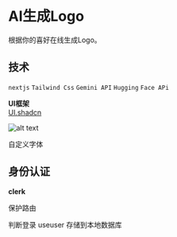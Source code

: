 # AI生成Logo
 根据你的喜好在线生成Logo。
## 技术
`nextjs` `Tailwind Css` `Gemini API` `Hugging` `Face APi`




**UI框架**  
[UI.shadcn](https://ui.shadcn.com/)

![alt text](image.png)

自定义字体

## 身份认证
**clerk**


保护路由

判断登录
    useuser
存储到本地数据库
    
